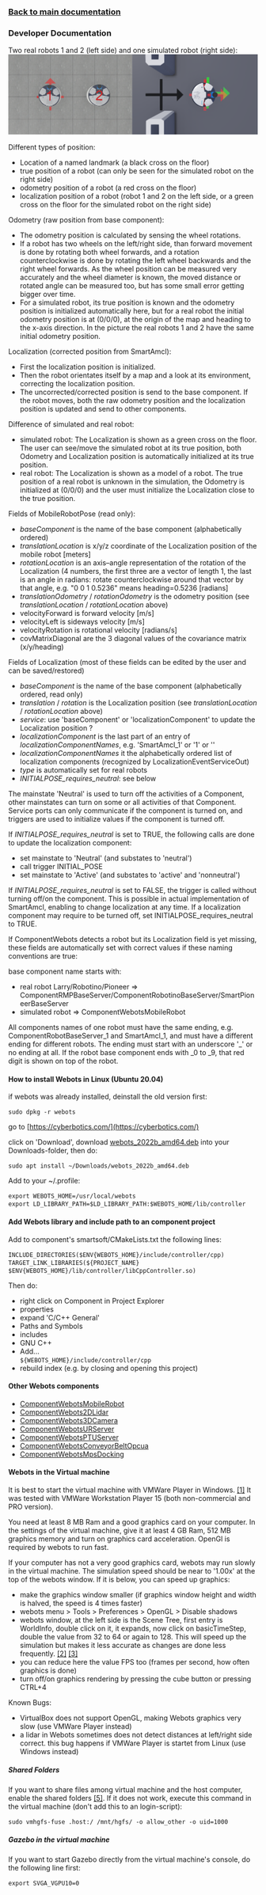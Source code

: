 ### [Back to main documentation](README.md)

### Developer Documentation

Two real robots 1 and 2 (left side) and one simulated robot (right side):
![Position types](textures/Poses.png)

Different types of position:
* Location of a named landmark (a black cross on the floor)
* true position of a robot (can only be seen for the simulated robot on the right side)
* odometry position of a robot (a red cross on the floor)
* localization position of a robot (robot 1 and 2 on the left side, or a green cross on the floor for the simulated robot on the right side)

Odometry (raw position from base component):
* The odometry position is calculated by sensing the wheel rotations.
* If a robot has two wheels on the left/right side, than forward movement is done by rotating both wheel forwards, and a rotation counterclockwise is done by rotating the left wheel backwards and the right wheel forwards. As the wheel position can be measured very accurately and the wheel diameter is known, the moved distance or rotated angle can be measured too, but has some small error getting bigger over time.
* For a simulated robot, its true position is known and the odometry position is initialized automatically here, but for a real robot the initial odometry position is at (0/0/0), at the origin of the map and heading to the x-axis direction. In the picture the real robots 1 and 2 have the same initial odometry position.

Localization (corrected position from SmartAmcl):
* First the localization position is initialized.
* Then the robot orientates itself by a map and a look at its environment, correcting the localization position.
* The uncorrected/corrected position is send to the base component. If the robot moves, both the raw odometry position and the localization position is updated and send to other components.

Difference of simulated and real robot:
* simulated robot: The Localization is shown as a green cross on the floor. The user can see/move the simulated robot at its true position, both Odometry and Localization position is automatically initialized at its true position.
* real robot: The Localization is shown as a model of a robot. The true position of a real robot is unknown in the simulation, the Odometry is initialized at (0/0/0) and the user must initialize the Localization close to the true position.

Fields of MobileRobotPose (read only):
* *baseComponent* is the name of the base component (alphabetically ordered)
* *translationLocation* is x/y/z coordinate of the Localization position of the mobile robot [meters]
* *rotationLocation* is an axis–angle representation of the rotation of the Localization (4 numbers, the first three are a vector of length 1, the last is an angle in radians: rotate counterclockwise around that vector by that angle, e.g. "0 0 1 0.5236" means heading=0.5236 [radians]
* *translationOdometry* / *rotationOdometry* is the odometry position (see *translationLocation* / *rotationLocation* above)
* velocityForward is forward velocity [m/s]
* velocityLeft is sideways velocity [m/s]
* velocityRotation is rotational velocity [radians/s]
* covMatrixDiagonal are the 3 diagonal values of the covariance matrix (x/y/heading)

Fields of Localization (most of these fields can be edited by the user and can be saved/restored)
* *baseComponent* is the name of the base component (alphabetically ordered, read only)
* *translation* / *rotation* is the Localization position (see *translationLocation* / *rotationLocation* above)
* *service*: use 'baseComponent' or 'localizationComponent' to update the Localization position ?
* *localizationComponent* is the last part of an entry of *localizationComponentNames*, e.g. 'SmartAmcl_1' or '1' or ''
* *localizationComponentNames* it the alphabetically ordered list of localization components (recognized by LocalizationEventServiceOut)
* *type* is automatically set for real robots
* *INITIALPOSE_requires_neutral*: see below

The mainstate 'Neutral' is used to turn off the activities of a Component, other mainstates can turn on some or all activities of that Component. Service ports can only communicate if the component is turned on, and triggers are used to initialize values if the component is turned off.

If *INITIALPOSE_requires_neutral* is set to TRUE, the following calls are done to update the localization component:
* set mainstate to 'Neutral' (and substates to 'neutral')
* call trigger INITIAL_POSE
* set mainstate to 'Active' (and substates to 'active' and 'nonneutral')

If *INITIALPOSE_requires_neutral* is set to FALSE, the trigger is called without turning off/on the component. This is possible in actual implementation of SmartAmcl, enabling to change localization at any time. If a localization component may require to be turned off, set INITIALPOSE_requires_neutral to TRUE.

If ComponentWebots detects a robot but its Localization field is yet missing, these fields are automatically set with correct values if these naming conventions are true:

base component name starts with:
* real robot Larry/Robotino/Pioneer => ComponentRMPBaseServer/ComponentRobotinoBaseServer/SmartPioneerBaseServer
* simulated robot => ComponentWebotsMobileRobot

All components names of one robot must have the same ending, e.g. ComponentRobotBaseServer_1 and SmartAmcl_1, and must have a different ending for different robots. The ending must start with an underscore '_' or no ending at all. If the robot base component ends with _0 to _9, that red digit is shown on top of the robot. 

#### How to install Webots in Linux (Ubuntu 20.04)

if webots was already installed, deinstall the old version first:

```
sudo dpkg -r webots
```

go to [https://cyberbotics.com/](https://cyberbotics.com/)

click on 'Download', download [webots_2022b_amd64.deb](https://github.com/cyberbotics/webots/releases/download/R2022b/webots_2022b_amd64.deb) into your Downloads-folder, then do:

```
sudo apt install ~/Downloads/webots_2022b_amd64.deb
```

Add to your ~/.profile:

```
export WEBOTS_HOME=/usr/local/webots
export LD_LIBRARY_PATH=$LD_LIBRARY_PATH:$WEBOTS_HOME/lib/controller
```

#### Add Webots library and include path to an component project

Add to component's smartsoft/CMakeLists.txt the following lines:

```
INCLUDE_DIRECTORIES($ENV{WEBOTS_HOME}/include/controller/cpp)
TARGET_LINK_LIBRARIES(${PROJECT_NAME} $ENV{WEBOTS_HOME}/lib/controller/libCppController.so)
```

Then do:
- right click on Component in Project Explorer
- properties
- expand 'C/C++ General'
- Paths and Symbols
- includes
- GNU C++
- Add...<br>
  <code>${WEBOTS_HOME}/include/controller/cpp</code>
- rebuild index (e.g. by closing and opening this project)

#### Other Webots components

- [ComponentWebotsMobileRobot](../ComponentWebotsMobileRobot)
- [ComponentWebots2DLidar](../ComponentWebots2DLidar)
- [ComponentWebots3DCamera](../ComponentWebots3DCamera)
- [ComponentWebotsURServer](../ComponentWebotsURServer)
- [ComponentWebotsPTUServer](../ComponentWebotsPTUServer)
- [ComponentWebotsConveyorBeltOpcua](../ComponentWebotsConveyorBeltOpcua)
- [ComponentWebotsMpsDocking](../ComponentWebotsMpsDocking)

#### Webots in the Virtual machine

It is best to start the virtual machine with VMWare Player in Windows. [[1]](https://www.cyberbotics.com/doc/guide/general-bugs#virtualization)
It was tested with VMWare Workstation Player 15 (both non-commercial and PRO version).

You need at least 8 MB Ram and a good graphics card on your computer.
In the settings of the virtual machine, give it at least 4 GB Ram, 512 MB graphics memory and turn on graphics card acceleration. OpenGl is required by webots to run fast.

If your computer has not a very good graphics card, webots may run slowly in the virtual machine. The simulation speed should be near to '1.00x' at the top of the webots window. If it is below, you can speed up graphics:
* make the graphics window smaller (if graphics window height and width is halved, the speed is 4 times faster)
* webots menu > Tools > Preferences > OpenGL > Disable shadows
* webots window, at the left side is the Scene Tree, first entry is WorldInfo, double click on it, it expands, now click on basicTimeStep, double the value from 32 to 64 or again to 128. This will speed up the simulation but makes it less accurate as changes are done less frequently. [[2]](https://cyberbotics.com/doc/guide/the-scene-tree) [[3]](https://www.cyberbotics.com/doc/reference/glossary)
* you can reduce here the value FPS too (frames per second, how often graphics is done)
* turn off/on graphics rendering by pressing the cube button or pressing CTRL+4

Known Bugs:
* VirtualBox does not support OpenGL, making Webots graphics very slow (use VMWare Player instead)
* a lidar in Webots sometimes does not detect distances at left/right side correct. this bug happens if VMWare Player is startet from Linux (use Windows instead) 

##### Shared Folders

If you want to share files among virtual machine and the host computer, enable the shared folders [[5]](https://www.vmware.com/support/ws5/doc/ws_running_shared_folders.html). If it does not work, execute this command in the virtual machine (don't add this to an login-script):


```
sudo vmhgfs-fuse .host:/ /mnt/hgfs/ -o allow_other -o uid=1000
```

##### Gazebo in the virtual machine

If you want to start Gazebo directly from the virtual machine's console, do the following line first:

```
export SVGA_VGPU10=0
```
